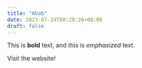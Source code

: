 ```yaml
---
title: "Abab"
date: 2023-07-24T00:29:26+08:00
draft: false
---
```


This is **bold** text, and this is *emphasized* text.

Visit the website!
